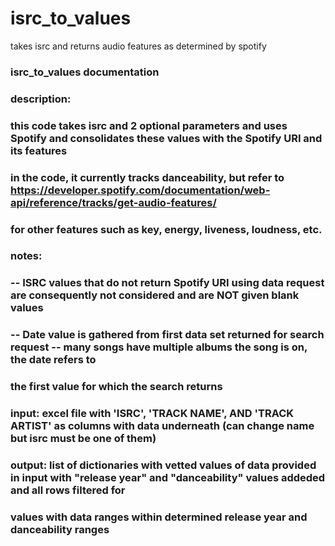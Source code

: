 # isrc_to_values
takes isrc and returns audio features as determined by spotify 
### isrc_to_values documentation
###
### description: 
### this code takes isrc and 2 optional parameters and uses Spotify and consolidates these values with the Spotify URI and its features
### in the code, it currently tracks danceability, but refer to https://developer.spotify.com/documentation/web-api/reference/tracks/get-audio-features/
### for other features such as key, energy, liveness, loudness, etc. 
###
### notes:
### -- ISRC values that do not return Spotify URI using data request are consequently not considered and are NOT given blank values
### -- Date value is gathered from first data set returned for search request -- many songs have multiple albums the song is on, the date refers to
###    the first value for which the search returns
### 
### input: excel file with 'ISRC', 'TRACK NAME', AND 'TRACK ARTIST' as columns with data underneath (can change name but isrc must be one of them)
### output: list of dictionaries with vetted values of data provided in input with "release year" and "danceability" values addeded and all rows filtered for 
### values with data ranges within determined release year and danceability ranges
